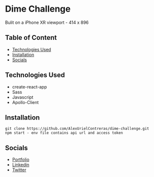 # Dime Challenge

Bulit on a iPhone XR viewport - 414 x 896

## Table of Content
 - [Technologies Used](#technologies-used)
 - [Installation](#installation)
 - [Socials](#socials)

## Technologies Used
 - create-react-app
 - Sass
 - Javascript
 - Apollo-Client

## Installation 
```
git clone https://github.com/AlexUrielContreras/dime-challenge.git
npm start - env file contains api url and access token
```


## Socials
- <a href='https://alexurielcontreras.github.io/alex-website/'> Portfolio</a>
- <a href='https://www.linkedin.com/in/alex-contreras-788b55225/'> Linkedin</a>
- <a href='https://twitter.com/AUC829'> Twitter </a>